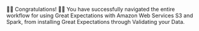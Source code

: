 🚀🚀 Congratulations! 🚀🚀  You have successfully navigated the entire workflow for using Great Expectations with Amazon Web Services S3 and Spark, from installing Great Expectations through Validating your Data.